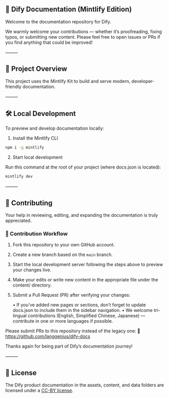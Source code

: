 ## 📘 Dify Documentation (Mintlify Edition)

Welcome to the documentation repository for Dify.

We warmly welcome your contributions — whether it’s proofreading, fixing typos, or submitting new content. Please feel free to open issues or PRs if you find anything that could be improved!

⸻

## 🚀 Project Overview

This project uses the Mintlify Kit to build and serve modern, developer-friendly documentation.

⸻

## 🛠️ Local Development

To preview and develop documentation locally:

1. Install the Mintlify CLI

```bash
npm i -g mintlify
```

2. Start local development

Run this command at the root of your project (where docs.json is located):

```bash
mintlify dev
```

⸻

## 🙌 Contributing

Your help in reviewing, editing, and expanding the documentation is truly appreciated.

### 📝 Contribution Workflow

1.	Fork this repository to your own GitHub account.
2.	Create a new branch based on the `main` branch.
3.	Start the local development server following the steps above to preview your changes live.
4.	Make your edits or write new content in the appropriate file under the content/ directory.
5.	Submit a Pull Request (PR) after verifying your changes:

	• If you’ve added new pages or sections, don’t forget to update docs.json to include them in the sidebar navigation.
	• We welcome tri-lingual contributions (English, Simplified Chinese, Japanese) — contribute in one or more languages if possible.

Please submit PRs to this repository instead of the legacy one: 📘 https://github.com/langgenius/dify-docs

Thanks again for being part of Dify’s documentation journey!

⸻

## 📄 License

The Dify product documentation in the assets, content, and data folders are licensed under a [CC-BY license](LICENSE).
